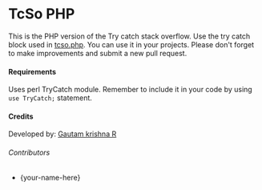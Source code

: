 # TcSo PHP
This is the PHP version of the Try catch stack overflow. Use the try catch block used in [tcso.php](tcso.php). You can use it in your projects. Please don't forget to make  improvements and submit a new pull request.
#### Requirements
Uses perl TryCatch module. Remember to include it in your code by using  `use TryCatch;` statement.
#### Credits
Developed by: [Gautam krishna R](https://github.com/gautamkrishnar/)

###### Contributors
* {your-name-here}
